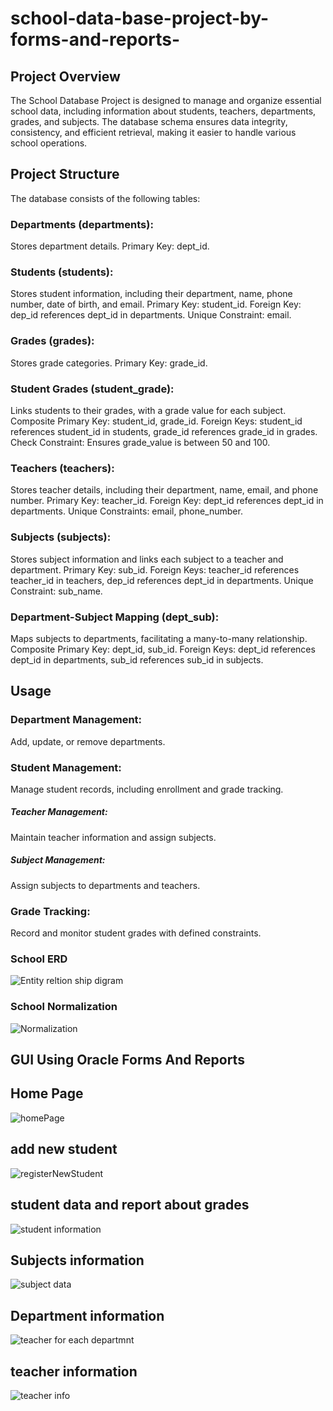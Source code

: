# school-data-base-project-by-forms-and-reports-
## Project Overview
The School Database Project is designed to manage and organize essential school data, including information about students,
teachers, departments, grades, and subjects. The database schema ensures data integrity, consistency, and efficient retrieval, 
making it easier to handle various school operations.

## Project Structure
The database consists of the following tables:

### Departments (departments):
Stores department details.
Primary Key: dept_id.

### Students (students):
Stores student information, including their department, name, phone number, date of birth, and email.
Primary Key: student_id.
Foreign Key: dep_id references dept_id in departments.
Unique Constraint: email.

### Grades (grades):
Stores grade categories.
Primary Key: grade_id.

### Student Grades (student_grade):
Links students to their grades, with a grade value for each subject.
Composite Primary Key: student_id, grade_id.
Foreign Keys: student_id references student_id in students, grade_id references grade_id in grades.
Check Constraint: Ensures grade_value is between 50 and 100.

### Teachers (teachers):
Stores teacher details, including their department, name, email, and phone number.
Primary Key: teacher_id.
Foreign Key: dept_id references dept_id in departments.
Unique Constraints: email, phone_number.

### Subjects (subjects):
Stores subject information and links each subject to a teacher and department.
Primary Key: sub_id.
Foreign Keys: teacher_id references teacher_id in teachers, dep_id references dept_id in departments.
Unique Constraint: sub_name.

### Department-Subject Mapping (dept_sub):
Maps subjects to departments, facilitating a many-to-many relationship.
Composite Primary Key: dept_id, sub_id.
Foreign Keys: dept_id references dept_id in departments, sub_id references sub_id in subjects.

## Usage
### Department Management: 
Add, update, or remove departments.

### Student Management:
Manage student records, including enrollment and grade tracking.

##### Teacher Management:
Maintain teacher information and assign subjects.

##### Subject Management: 
Assign subjects to departments and teachers.

### Grade Tracking:
Record and monitor student grades with defined constraints.

### School ERD 
![Entity reltion ship digram ](https://github.com/user-attachments/assets/0812b446-5fb0-41fd-978d-708382e4a575)

### School Normalization
![Normalization](https://github.com/user-attachments/assets/0c4368e0-6e64-456f-aeb6-d4356254d91e)


## GUI Using Oracle Forms And Reports
## Home Page
![homePage](https://github.com/user-attachments/assets/1081332a-9e2d-4bf0-8120-d9e0f7d29eab)

## add new student
![registerNewStudent](https://github.com/user-attachments/assets/85bf59bf-d36a-408b-b346-5cfebd688002)

## student data and report about grades
![student information](https://github.com/user-attachments/assets/3e51e698-7bcc-4c24-8ddf-4f1d4e779641)

## Subjects information
![subject data](https://github.com/user-attachments/assets/9e65071a-94a3-40f5-ad94-d3a2bc25df9c)

## Department information
![teacher for each departmnt](https://github.com/user-attachments/assets/d9416678-0b53-43d7-bd12-c9c12b5768a8)

## teacher information
![teacher info](https://github.com/user-attachments/assets/cb945921-64fa-488d-929b-f2b8432fb5b3)

